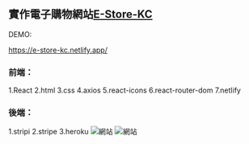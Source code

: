 ## 實作電子購物網站[E-Store-KC](https://e-store-kc.netlify.app/)

DEMO:

https://e-store-kc.netlify.app/

### 前端：

1.React
2.html
3.css
4.axios
5.react-icons
6.react-router-dom
7.netlify

### 後端：

1.stripi
2.stripe
3.heroku
![網站](/src/E-STTORE-KC-home.jpg)
![網站](/src/E-STTORE-KC-products.jpg)
